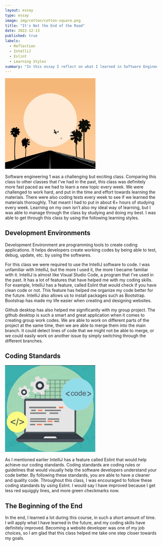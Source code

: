 ```yaml
---
layout: essay
type: essay
image: img/cotton/cotton-square.png
title: "It's Not the End of the Road"
date: 2022-12-13
published: true
labels:
  - Reflection
  - IntelliJ
  - Eslint
  - Learning Styles
summary: "In this essay I reflect on what I learned in Software Engineering 1 and the learning styles I used to become successful."
---
```


<img width="300px" class="rounded float-start pe-4" src="../img/road.jpg">

Software engineering 1 was a challenging but exciting class. Comparing this class to other classes that I’ve had in the past, this class was definitely more fast paced as we had to learn a new topic every week. We were challenged to work hard, and put in the time and effort towards learning the materials. There were also coding tests every week to see if we learned the materials thoroughly. That meant I had to put in about 6+ hours of studying every week. Learning on my own isn’t also my ideal way of learning, but I was able to manage through the class by studying and doing my best. I was able to get through this class by using the following learning styles.

## Development Environments 

Development Environment are programming tools to create coding applications. It helps developers create working codes by being able to test, debug, update, etc. by using the softwares. 

For this class we were required to use the IntelliJ software to code. I was unfamiliar with IntelliJ, but the more I used it, the more I became familiar with it. IntelliJ is almost like Visual Studio Code, a program that I’ve used in the past. It has a lot of features that have helped me with my coding skills. For example, IntelliJ has a feature, called Eslint that would check if you have clean code or not. This feature has helped me organize my code better for the future. IntelliJ also allows us to install packages such as Bootstrap. Bootstrap has made my life easier when creating and designing websites. 

Github desktop has also helped me significantly with my group project. The github desktop is such a smart and great application when it comes to creating group work codes. We are able to work on different parts of the project at the same time, then we are able to merge them into the main branch. It could detect lines of code that we might not be able to merge, or we could easily work on another issue by simply switching through the different branches. 

## Coding Standards

<img width="300px" class="rounded float-start pe-4" src="../img/code.jpg">

As I mentioned earlier IntelliJ has a feature called Eslint that would help achieve our coding standards. Coding standards are coding rules or guidelines that would visually help the software developers understand your code better. By following these standards, you are able to have a cleaner and quality code. Throughout this class, I was encouraged to follow these coding standards by using Eslint. I would say I have improved because I get less red squiggly lines, and more green checkmarks now.

## The Beginning of the End
In the end, I learned a lot during this course, in such a short amount of time. I will apply what I have learned in the future, and my coding skills have definitely improved. Becoming a website developer was one of my job choices, so I am glad that this class helped me take one step closer towards my goals.
